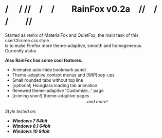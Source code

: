 # / 　/ //　/　/　　RainFox v0.2a　//　/ /　　//
Started as remix of MaterialFox and QuietFox, the main task of this userChrome.css style<br>
is to make Firefox more theme-adaptive, smooth and homogeneous. Currently alpha

<b>Also RainFox has some cool features:</b>
- Animated auto-hide bookmark panel
- Theme-adaptive context menus and [WIP]pop-ups
- Small rounded tabs without top line
- [optional] Hourglass loading tab animation 
- Renewed theme-adaptive 'Customize...' page
- [coming soon!] theme-adaptive pages<br><i>　　　　　　　　　　　　　　　　　..and more!<i>



Style tested on: <b>
- Windows 7 64bit
- Windows 8.1 64bit
- Windows 10 64bit
</b>

